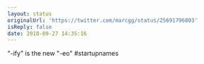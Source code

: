 ```yaml
---
layout: status
originalUrl: 'https://twitter.com/marcgg/status/25691796803'
isReply: false
date: 2010-09-27 14:35:16
---
```


"-ify" is the new "-eo" #startupnames
